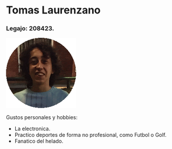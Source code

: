 # Tomas Laurenzano


### Legajo: 208423.

![foto](foto.jpg)

Gustos personales y hobbies:
- La electronica.
- Practico deportes de forma no profesional, como Futbol o Golf.
- Fanatico del helado.
